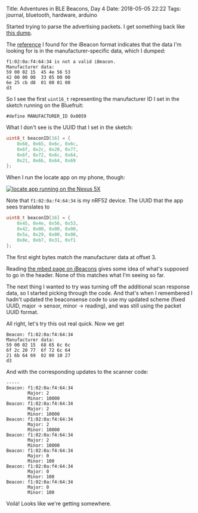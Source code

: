 Title: Adventures in BLE Beacons, Day 4
Date: 2018-05-05 22:22
Tags: journal, bluetooth, hardware, arduino

Started trying to parse the advertising packets. I get something back like
[this dump](/files/gdb-advertising-packet-dump.txt).

The [reference](https://support.kontakt.io/hc/en-gb/articles/201492492-iBeacon-advertising-packet-structure)
I found for the iBeacon format indicates that the data I'm looking for
is in the manufacturer-specific data, which I dumped:

```
f1:02:0a:f4:64:34 is not a valid iBeacon.           
Manufacturer data:        
59 00 02 15  45 4e 56 53                         
42 00 00 00  33 05 00 00
6e 25 cb d8  01 00 01 00
d3  
```

So I see the first `uint16_t` representing the manufacturer ID I
set in the sketch running on the Bluefruit:

```
#define MANUFACTURER_ID	0x0059
```

What I don't see is the UUID that I set in the sketch:

```c++
uint8_t beaconID[16] = {
	0x68, 0x65, 0x6c, 0x6c,
	0x6f, 0x2c, 0x20, 0x77,
	0x6f, 0x72, 0x6c, 0x64,
	0x21, 0x6b, 0x64, 0x69
};
```

When I run the locate app on my phone, though:

[![locate app running on the Nexus 5X](/files/images/beacon_locate_s.jpg)](/files/images/beacon_locate.jpg)



Note that `f1:02:0a:f4:64:34` is my nRF52 device. The UUID that the app
sees translates to

```c++
uint8_t beaconID[16] = {
	0x45, 0x4e, 0x56, 0x53,
	0x42, 0x00, 0x00, 0x00,
	0x5a, 0x29, 0x00, 0x00,
	0x8e, 0xb7, 0x31, 0xf1
};
```

The first eight bytes match the manufacturer data at offset 3.

Reading [the mbed page on iBeacons](https://os.mbed.com/blog/entry/BLE-Beacons-URIBeacon-AltBeacons-iBeacon/)
gives some idea of what's supposed to go in the header. None of this
matches what I'm seeing so far.

The next thing I wanted to try was turning off the additional scan response
data, so I started picking through the code. And that's when I remembered
I hadn't updated the beaconsense code to use my updated scheme (fixed UUID,
major -> sensor, minor -> reading), and was still using the packet UUID format.

All right, let's try this out real quick. Now we get

```
Beacon: f1:02:0a:f4:64:34
Manufacturer data: 
59 00 02 15  68 65 6c 6c 
6f 2c 20 77  6f 72 6c 64
21 6b 64 69  02 00 10 27
d3  
```

And with the corresponding updates to the scanner code:

```
-----
Beacon: f1:02:0a:f4:64:34
        Major: 2
        Minor: 10000
Beacon: f1:02:0a:f4:64:34
        Major: 2
        Minor: 10000
Beacon: f1:02:0a:f4:64:34
        Major: 2
        Minor: 10000
Beacon: f1:02:0a:f4:64:34
        Major: 2
        Minor: 10000
Beacon: f1:02:0a:f4:64:34
        Major: 0
        Minor: 100
Beacon: f1:02:0a:f4:64:34
        Major: 0
        Minor: 100
Beacon: f1:02:0a:f4:64:34
        Major: 0
        Minor: 100
```

Voilá! Looks like we're getting somewhere.

